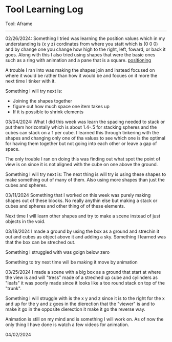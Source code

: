 # Tool Learning Log

Tool: Aframe

---

02/26/2024:
Something I tried was learning the position values which in my understanding is (x y z) cordinates from where you statt which is (0 0 0) and by change one you change how high to the right, left, foward, or back it goes. Along with this I also tried using shapes that were the basic ones such as a ring with animation and a pane that is a square.
[positioning](https://www.youtube.com/watch?v=ENvi-oX4gP8&pp=ygUkaG93IHBvc2l0aW9uaW5nIHdvcmtzIGluIGFmcmFtZSBodG1s)

A trouble I ran into was making the shapes join and instead focused on where it would be rather than how it would be and focues on it more the next time I tinker with it.

Something I will try next is:
* Joining the shapes together
* figure out how much space one item takes up
* If it is possible to shrink elements


03/04/2024:
What I did this week was learn the spacing needed to stack or put them horizontally which is about 1.4-.5 for stacking spheres and the cubes can stack on a 1 per cube. I learned this through tinkering with the shapes and changing only one of tha values to see which one is the optimal for having them together but not going into each other or leave a gap of space.

The only trouble I ran on doing this was finding out what spot the point of view is on since it is not aligned with the cube on one above the ground.

Something I will try next is:
The next thing is will try is using these shapes to make something out of many of them.
Also using more shapes than just the cubes and spheres.

03/11/2024
Something that I worked on this week was purely making shapes out of these blocks. No really anythin else but making a stack or cubes and spheres and other thing of of these elements.

Next time I will learn other shapes and try to make a scene instead of just objects in the void.

03/18/2024
I made a ground by using the box as a ground and strechin it out and cubes as object above it and adding a sky. Something I learned was that the box can be streched out.

Something I struggled with was goign below zero

Something to try next time will be making it move by animation


03/25/2024
I made a scene with a big box as a ground that start at where the view is and will "tress" made of a streched up cube and cylinders as "leafs" it was poorly made since it looks like a too round stack on top of the "trunk".

Something I will struggle with is the x y and z since it is to the right for the x and up for the y and z goes in the dierection that the "viewer" is and to make it go in the opposite dierection it make it go the reverse way.

Animation is still on my mind and is something I will work on. As of now the only thing I have done is watch a few videos for animation.

04/02/2024


<!--
* Links you used today (websites, videos, etc)
* Things you tried, progress you made, etc
* Challenges, a-ha moments, etc
* Questions you still have
* What you're going to try next
-->
